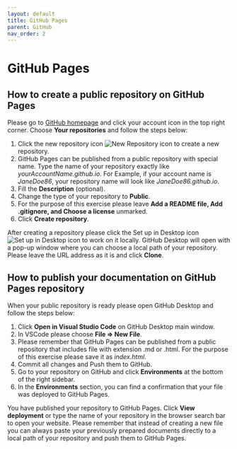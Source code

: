 ```yaml
---
layout: default
title: GitHub Pages
parent: GitHub
nav_order: 2
---
```


GitHub Pages
============

## How to create a public repository on GitHub Pages
Please go to [GitHub homepage](https://github.com) and click your account icon in the top right corner. Choose **Your repositories** and follow the steps below:
1. Click the new repository icon ![New Repository icon](../../../../../Camil0086.github.io/docs/images/newIco.png) to create a new repository.
2. GitHub Pages can be published from a public repository with special name. Type the name of your repository exactly like *<span>yourAccountName.github.io</span>*. For Example, if your account name is *JaneDoe86*, your repository name will look like *<span>JaneDoe86.github.io</span>*.
3. Fill the **Description** (optional). 
4. Change the type of your repository to **Public**.
5. For the purpose of this exercise please leave **Add a README file, Add .gitignore, and Choose a license** unmarked.
6. Click **Create repository**.

After creating a repository please click the Set up in Desktop icon ![Set up in Desktop icon](../../../../../Camil0086.github.io/docs/images/setupIco.png) to work on it locally. GitHub Desktop will open with a pop-up window where you can choose a local path of your repository. Please leave the URL address as it is and click **Clone**.

## How to publish your documentation on GitHub Pages repository
When your public repository is ready please open GitHub Desktop and follow the steps below:
1. Click **Open in Visual Studio Code** on GitHub Desktop main window.
2. In VSCode please choose **File => New File**.
3. Please remember that GitHub Pages can be published from a public repository that includes file with extension .md or .html. For the purpose of this exercise please save it as *index.html*.
4. Commit all changes and Push them to GitHub.
5. Go to your repository on GitHub and click **Environments** at the bottom of the right sidebar.
6. In the **Environments** section, you can find a confirmation that your file was deployed to GitHub Pages.

You have published your repository to GitHub Pages. Click **View deployment** or type the name of your repository in the browser search bar to open your website. Please remember that instead of creating a new file you can always paste your previously prepared documents directly to a local path of your repository and push them to GitHub Pages.